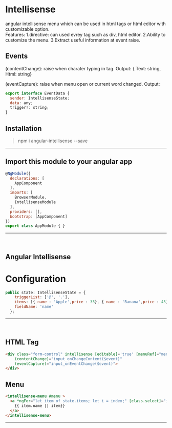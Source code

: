 # Intellisense

angular intellisense menu which can be used in html tags or html editor with customizable option.
<br>
Features:
1.directive: can used evrey tag such as div, html editor.
2.Ability to customize the menu.
3.Extract useful information at event raise.

## Events

(contentChange): raise when charater typing in tag.
Output: { Text: string, Html: string}

(eventCapture): raise when menu open or current word changed.
Output: 
```javascript
export interface EventData {
  sender: IntellisenseState;
  data: any;
  trigger?: string;
}
```

## Installation

> npm i angular-intellisense --save

---
## Import this module to your angular app

```javascript
@NgModule({
  declarations: [
    AppComponent
  ],
  imports: [
    BrowserModule,
    IntellisenseModule
  ],
  providers: [],
  bootstrap: [AppComponent]
})
export class AppModule { }
```

---

<br>

## Angular Intellisense
# Configuration
```javascript
public state: IntellisenseState = {
    triggerList: ['@', '.'],
    items: [{ name : 'Apple',price : 35}, { name : 'Banana',price : 45}, { name : 'Grapes',price : 68}],
    fieldName: 'name'
  };
```

---

<br>

## HTML Tag
```html
<div class="form-control" intellisense [editable]='true' [menuRef]="menu" [state]='state'
    (contentChange)="input_onChangeContent($event)"
    (eventCapture)="input_onEventChange($event)">
</div>
```
## Menu
```html
<intellisense-menu #menu >
  <a *ngFor="let item of state.items; let i = index;" [class.select]="i === intellisense?.itemIndex" (click)="menuItem_onClick(menu, i)">
    {{ item.name || item}}
  </a>
</intellisense-menu>
```
---
